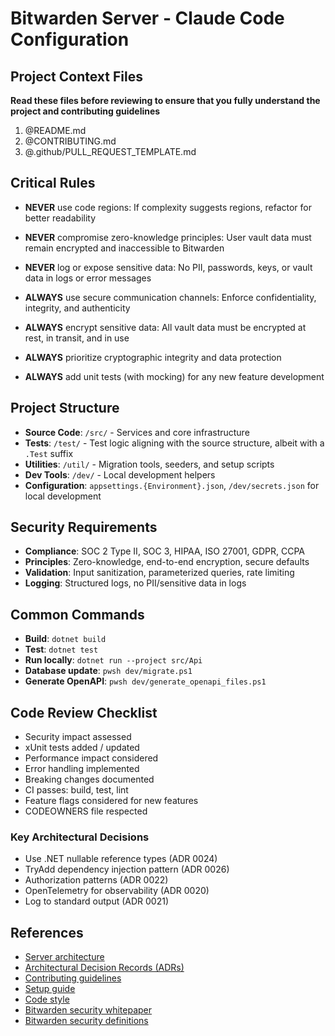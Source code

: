 # Bitwarden Server - Claude Code Configuration

## Project Context Files

**Read these files before reviewing to ensure that you fully understand the project and contributing guidelines**

1. @README.md
2. @CONTRIBUTING.md
3. @.github/PULL_REQUEST_TEMPLATE.md

## Critical Rules

- **NEVER** use code regions: If complexity suggests regions, refactor for better readability

- **NEVER** compromise zero-knowledge principles: User vault data must remain encrypted and inaccessible to Bitwarden

- **NEVER** log or expose sensitive data: No PII, passwords, keys, or vault data in logs or error messages

- **ALWAYS** use secure communication channels: Enforce confidentiality, integrity, and authenticity

- **ALWAYS** encrypt sensitive data: All vault data must be encrypted at rest, in transit, and in use

- **ALWAYS** prioritize cryptographic integrity and data protection

- **ALWAYS** add unit tests (with mocking) for any new feature development

## Project Structure

- **Source Code**: `/src/` - Services and core infrastructure
- **Tests**: `/test/` - Test logic aligning with the source structure, albeit with a `.Test` suffix
- **Utilities**: `/util/` - Migration tools, seeders, and setup scripts
- **Dev Tools**: `/dev/` - Local development helpers
- **Configuration**: `appsettings.{Environment}.json`, `/dev/secrets.json` for local development

## Security Requirements

- **Compliance**: SOC 2 Type II, SOC 3, HIPAA, ISO 27001, GDPR, CCPA
- **Principles**: Zero-knowledge, end-to-end encryption, secure defaults
- **Validation**: Input sanitization, parameterized queries, rate limiting
- **Logging**: Structured logs, no PII/sensitive data in logs

## Common Commands

- **Build**: `dotnet build`
- **Test**: `dotnet test`
- **Run locally**: `dotnet run --project src/Api`
- **Database update**: `pwsh dev/migrate.ps1`
- **Generate OpenAPI**: `pwsh dev/generate_openapi_files.ps1`

## Code Review Checklist

- Security impact assessed
- xUnit tests added / updated
- Performance impact considered
- Error handling implemented
- Breaking changes documented
- CI passes: build, test, lint
- Feature flags considered for new features
- CODEOWNERS file respected

### Key Architectural Decisions

- Use .NET nullable reference types (ADR 0024)
- TryAdd dependency injection pattern (ADR 0026)
- Authorization patterns (ADR 0022)
- OpenTelemetry for observability (ADR 0020)
- Log to standard output (ADR 0021)

## References

- [Server architecture](https://contributing.bitwarden.com/architecture/server/)
- [Architectural Decision Records (ADRs)](https://contributing.bitwarden.com/architecture/adr/)
- [Contributing guidelines](https://contributing.bitwarden.com/contributing/)
- [Setup guide](https://contributing.bitwarden.com/getting-started/server/guide/)
- [Code style](https://contributing.bitwarden.com/contributing/code-style/)
- [Bitwarden security whitepaper](https://bitwarden.com/help/bitwarden-security-white-paper/)
- [Bitwarden security definitions](https://contributing.bitwarden.com/architecture/security/definitions)
